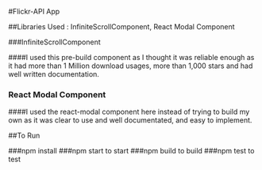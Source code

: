 #Flickr-API App

##Libraries Used : InfiniteScrollComponent, React Modal Component

###InfiniteScrollComponent

####I used this pre-build component as I thought it was reliable enough as it had more than 1 Million download usages, more than 1,000 stars and had well written documentation.

### React Modal Component

####I used the react-modal component here instead of trying to build my own as it was clear to use and well documentated, and easy to implement.

##To Run

###npm install
###npm start to start
###npm build to build
###npm test to test
